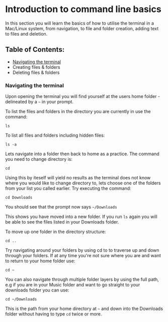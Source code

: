# Introduction to command line basics

In this section you will learn the basics of how to utilise the terminal in a Mac/Linux system,
from navigation, to file and folder creation, adding text to files and deletion.

## Table of Contents:
- [Navigating the terminal](https://github.com/michaeljgrant/learning-to-code/tree/main/Command%20Line#navigating-the-terminal)
- Creating files & folders
- Deleting files & folders

### Navigating the terminal

Upon opening the terminal you will find yourself at the users home folder - delineated by a ```~``` in your prompt.

To list the files and folders in the directory you are currently in use the command:

```ls```

To list all files and folders including hidden files:

```ls -a```

Lets navigate into a folder then back to home as a practice.
The command you need to change directory is:

```cd```

Using this by iteself will yield no results as the terminal
does not know where you would like to change directory to,
lets choose one of the folders from your list you called earlier.
Try executing the command:

```cd Downloads```

You should see that the prompt now says ```~/Downloads```

This shows you have moved into a new folder. If you run ```ls``` again you will be able to see the files listed in your Downloads folder.


To move up one folder in the directory structure:

```cd ..``` 

Try navigating around your folders by using cd to to traverse up and down through your folders.
If at any time you're not sure where you are and want to return to your home folder use:

```cd ~```

You can also navigate through multiple folder layers by using the full path, e.g if you are in your Music folder and want to go straight to your downloads folder you can use:

```cd ~/Downloads```

This is the path from your home directory at ```~``` and down into the Downloads folder without having to type ```cd``` twice or more.